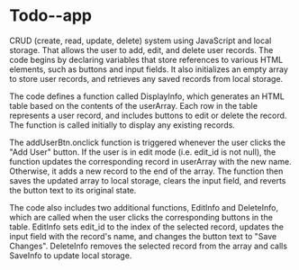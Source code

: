 # Todo--app
CRUD (create, read, update, delete) system using JavaScript and local storage.
 That allows the user to add, edit, and delete user records. The code begins by declaring variables that store references to various HTML elements, such as buttons and input fields. It also initializes an empty array to store user records, and retrieves any saved records from local storage.

The code defines a function called DisplayInfo, which generates an HTML table based on the contents of the userArray. Each row in the table represents a user record, and includes buttons to edit or delete the record. The function is called initially to display any existing records.

The addUserBtn.onclick function is triggered whenever the user clicks the "Add User" button. If the user is in edit mode (i.e. edit_id is not null), the function updates the corresponding record in userArray with the new name. Otherwise, it adds a new record to the end of the array. The function then saves the updated array to local storage, clears the input field, and reverts the button text to its original state.

The code also includes two additional functions, EditInfo and DeleteInfo, which are called when the user clicks the corresponding buttons in the table. EditInfo sets edit_id to the index of the selected record, updates the input field with the record's name, and changes the button text to "Save Changes". DeleteInfo removes the selected record from the array and calls SaveInfo to update local storage.

